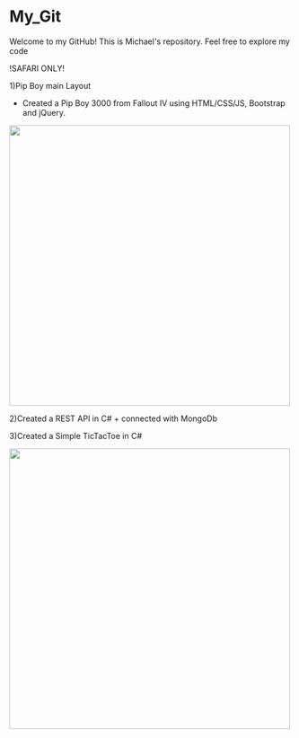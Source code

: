 # My_Git
Welcome to my GitHub!
This is Michael's repository.
Feel free to explore my code




!SAFARI ONLY!

1)Pip Boy main Layout
- Created a Pip Boy 3000 from Fallout IV using HTML/CSS/JS, Bootstrap and jQuery.

<img width="500" src="https://user-images.githubusercontent.com/72964757/145250959-7ec2032d-051d-44be-92f5-1bc6e0e1cb77.png">


2)Created a REST API in C# + connected with MongoDb 

3)Created a Simple TicTacToe in C#

<img width="500" src="https://user-images.githubusercontent.com/72964757/151241643-9810709b-00bc-47f6-b65f-394c2b39ce56.png">

